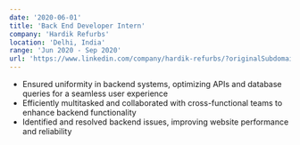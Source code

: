 ```yaml
---
date: '2020-06-01'
title: 'Back End Developer Intern'
company: 'Hardik Refurbs'
location: 'Delhi, India'
range: 'Jun 2020 - Sep 2020'
url: 'https://www.linkedin.com/company/hardik-refurbs/?originalSubdomain=in'
---
```


- Ensured uniformity in backend systems, optimizing APIs and database queries for a seamless user experience
- Efficiently multitasked and collaborated with cross-functional teams to enhance backend functionality
- Identified and resolved backend issues, improving website performance and reliability
